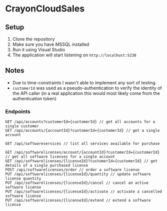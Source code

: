 # CrayonCloudSales

## Setup

1. Clone the repository
2. Make sure you have MSSQL installed
3. Run it using Visual Studio
4. The application will start listening on `http://localhost:5238`


## Notes

 - Due to time-constraints I wasn't able to implement any sort of testing.
 - `customerId` was used as a pseudo-authentication to verify the identity of the API caller (in a real application this would most likely come from the authentication token)

### Endpoints

```
GET /api/accounts?customerId={customerId} // get all accounts for a single customer
GET /api/accounts/{accountId}?customerId={customerId} // get a single account

GET /api/softwareservices // list all services available for purchase

GET /api/softwarelicenses/account/{accountId}?customerId={customerId} // get all software licenses for a single account
GET /api/softwarelicenses/{licenseId}?customerId={customerId} // get details of a single purchased license
POST /api/softwarelicenses/order // order a software license
PUT /api/softwarelicenses/{licenseId}/quantity // update software license quantity
PUT /api/softwarelicenses/{licenseId}/cancel // cancel an active software license
PUT /api/softwarelicenses/{licenseId}/activate // activate a cancelled software license
PUT /api/softwarelicenses/{licenseId}/extend // extend a software license
```
